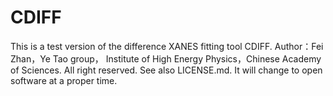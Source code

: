 # CDIFF
This is a test version of the difference XANES fitting tool CDIFF.
Author：Fei Zhan，Ye Tao group， Institute of High Energy Physics，Chinese Academy of Sciences. 
All right reserved. See also LICENSE.md. 
It will change to open software at a proper time. 
